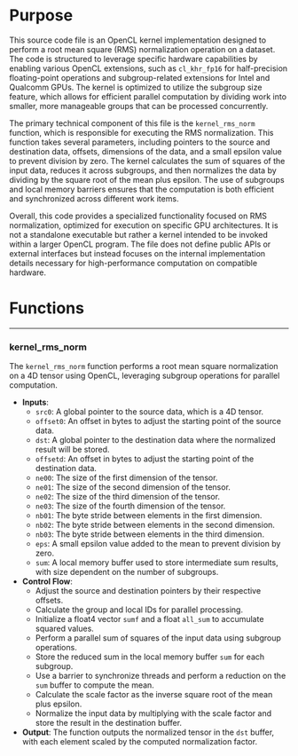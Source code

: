 # Purpose
This source code file is an OpenCL kernel implementation designed to perform a root mean square (RMS) normalization operation on a dataset. The code is structured to leverage specific hardware capabilities by enabling various OpenCL extensions, such as `cl_khr_fp16` for half-precision floating-point operations and subgroup-related extensions for Intel and Qualcomm GPUs. The kernel is optimized to utilize the subgroup size feature, which allows for efficient parallel computation by dividing work into smaller, more manageable groups that can be processed concurrently.

The primary technical component of this file is the `kernel_rms_norm` function, which is responsible for executing the RMS normalization. This function takes several parameters, including pointers to the source and destination data, offsets, dimensions of the data, and a small epsilon value to prevent division by zero. The kernel calculates the sum of squares of the input data, reduces it across subgroups, and then normalizes the data by dividing by the square root of the mean plus epsilon. The use of subgroups and local memory barriers ensures that the computation is both efficient and synchronized across different work items.

Overall, this code provides a specialized functionality focused on RMS normalization, optimized for execution on specific GPU architectures. It is not a standalone executable but rather a kernel intended to be invoked within a larger OpenCL program. The file does not define public APIs or external interfaces but instead focuses on the internal implementation details necessary for high-performance computation on compatible hardware.
# Functions

---
### kernel\_rms\_norm
The `kernel_rms_norm` function performs a root mean square normalization on a 4D tensor using OpenCL, leveraging subgroup operations for parallel computation.
- **Inputs**:
    - `src0`: A global pointer to the source data, which is a 4D tensor.
    - `offset0`: An offset in bytes to adjust the starting point of the source data.
    - `dst`: A global pointer to the destination data where the normalized result will be stored.
    - `offsetd`: An offset in bytes to adjust the starting point of the destination data.
    - `ne00`: The size of the first dimension of the tensor.
    - `ne01`: The size of the second dimension of the tensor.
    - `ne02`: The size of the third dimension of the tensor.
    - `ne03`: The size of the fourth dimension of the tensor.
    - `nb01`: The byte stride between elements in the first dimension.
    - `nb02`: The byte stride between elements in the second dimension.
    - `nb03`: The byte stride between elements in the third dimension.
    - `eps`: A small epsilon value added to the mean to prevent division by zero.
    - `sum`: A local memory buffer used to store intermediate sum results, with size dependent on the number of subgroups.
- **Control Flow**:
    - Adjust the source and destination pointers by their respective offsets.
    - Calculate the group and local IDs for parallel processing.
    - Initialize a float4 vector `sumf` and a float `all_sum` to accumulate squared values.
    - Perform a parallel sum of squares of the input data using subgroup operations.
    - Store the reduced sum in the local memory buffer `sum` for each subgroup.
    - Use a barrier to synchronize threads and perform a reduction on the `sum` buffer to compute the mean.
    - Calculate the scale factor as the inverse square root of the mean plus epsilon.
    - Normalize the input data by multiplying with the scale factor and store the result in the destination buffer.
- **Output**: The function outputs the normalized tensor in the `dst` buffer, with each element scaled by the computed normalization factor.


